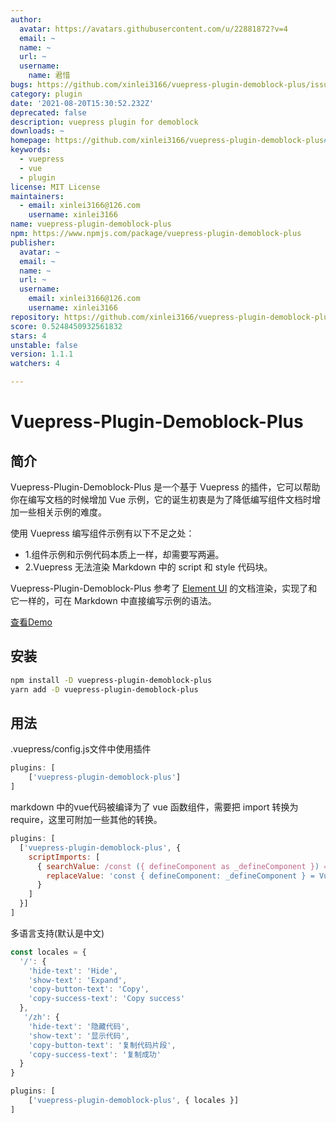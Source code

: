 ```yaml
---
author:
  avatar: https://avatars.githubusercontent.com/u/22881872?v=4
  email: ~
  name: ~
  url: ~
  username:
    name: 君惜
bugs: https://github.com/xinlei3166/vuepress-plugin-demoblock-plus/issues
category: plugin
date: '2021-08-20T15:30:52.232Z'
deprecated: false
description: vuepress plugin for demoblock
downloads: ~
homepage: https://github.com/xinlei3166/vuepress-plugin-demoblock-plus#readme
keywords:
  - vuepress
  - vue
  - plugin
license: MIT License
maintainers:
  - email: xinlei3166@126.com
    username: xinlei3166
name: vuepress-plugin-demoblock-plus
npm: https://www.npmjs.com/package/vuepress-plugin-demoblock-plus
publisher:
  avatar: ~
  email: ~
  name: ~
  url: ~
  username:
    email: xinlei3166@126.com
    username: xinlei3166
repository: https://github.com/xinlei3166/vuepress-plugin-demoblock-plus
score: 0.5248450932561832
stars: 4
unstable: false
version: 1.1.1
watchers: 4

---
```


# Vuepress-Plugin-Demoblock-Plus

## 简介

Vuepress-Plugin-Demoblock-Plus 是一个基于 Vuepress 的插件，它可以帮助你在编写文档的时候增加 Vue 示例，它的诞生初衷是为了降低编写组件文档时增加一些相关示例的难度。

使用 Vuepress 编写组件示例有以下不足之处：
  * 1.组件示例和示例代码本质上一样，却需要写两遍。
  * 2.Vuepress 无法渲染 Markdown 中的 script 和 style 代码块。

Vuepress-Plugin-Demoblock-Plus 参考了 [Element UI](https://github.com/element-plus/element-plus) 的文档渲染，实现了和它一样的，可在 Markdown 中直接编写示例的语法。

[查看Demo](https://xinlei3166.github.io/vuepress-demo/)



## 安装

```bash
npm install -D vuepress-plugin-demoblock-plus
yarn add -D vuepress-plugin-demoblock-plus
```



## 用法

.vuepress/config.js文件中使用插件

```js
plugins: [
	['vuepress-plugin-demoblock-plus']
]
```


markdown 中的vue代码被编译为了 vue 函数组件，需要把 import 转换为 require，这里可附加一些其他的转换。
```js
plugins: [
  ['vuepress-plugin-demoblock-plus', {
    scriptImports: [
      { searchValue: /const ({ defineComponent as _defineComponent }) = Vue/g,
        replaceValue: 'const { defineComponent: _defineComponent } = Vue'
      }
    ]
  }]
]
```



多语言支持(默认是中文)

```js
const locales = {
  '/': {
    'hide-text': 'Hide',
    'show-text': 'Expand',
    'copy-button-text': 'Copy',
    'copy-success-text': 'Copy success'
  },
   '/zh': {
    'hide-text': '隐藏代码',
    'show-text': '显示代码',
    'copy-button-text': '复制代码片段', 
    'copy-success-text': '复制成功'
  }
}

plugins: [
	['vuepress-plugin-demoblock-plus', { locales }]
]
```

